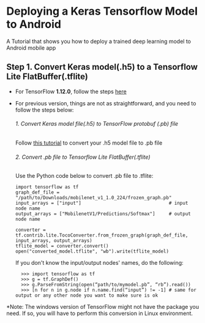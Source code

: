 # Deploying a Keras Tensorflow Model to Android
A Tutorial that shows you how to deploy a trained deep learning model to Android mobile app 

## **Step 1. Convert Keras model(.h5) to a Tensorflow Lite FlatBuffer(.tflite)**

- For TensorFlow **1.12.0**, follow the steps [here](https://www.tensorflow.org/lite/convert/python_api#exporting_a_tfkeras_file_) 

- For previous version, things are not as straightforward, and you need to follow the steps below:
  ###### 1. Convert Keras model file(.h5) to TensorFlow protobuf (.pb) file 
    Follow [this tutorial](https://github.com/amir-abdi/keras_to_tensorflow) to convert your .h5 model file to .pb file 
  ###### 2. Convert .pb file to Tensorflow Lite FlatBuffer(.tflite)
    Use the Python code below to convert .pb file to .tflite:
    
    ```
    import tensorflow as tf
    graph_def_file = "/path/to/Downloads/mobilenet_v1_1.0_224/frozen_graph.pb"
    input_arrays = ["input"]                                # input node name
    output_arrays = ["MobilenetV1/Predictions/Softmax"]     # output node name

    converter = tf.contrib.lite.TocoConverter.from_frozen_graph(graph_def_file, input_arrays, output_arrays)
    tflite_model = converter.convert()
    open("converted_model.tflite", "wb").write(tflite_model)
    ```
    If you don't know the input/output nodes' names, do the following:
    ```
      >>> import tensorflow as tf 
      >>> g = tf.GraphDef()
      >>> g.ParseFromString(open(“path/to/mymodel.pb”, “rb”).read())
      >>> [n for n in g.node if n.name.find(“input”) != -1] # same for output or any other node you want to make sure is ok
    ```  

*Note: The windows version of TensorFlow might not have the package you need. If so, you will have to perform this conversion in Linux environment. 
  
